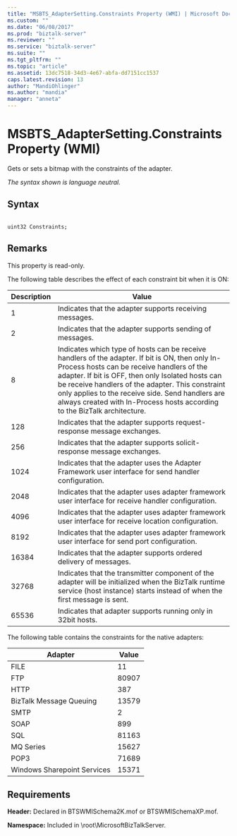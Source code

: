 ```yaml
---
title: "MSBTS_AdapterSetting.Constraints Property (WMI) | Microsoft Docs"
ms.custom: ""
ms.date: "06/08/2017"
ms.prod: "biztalk-server"
ms.reviewer: ""
ms.service: "biztalk-server"
ms.suite: ""
ms.tgt_pltfrm: ""
ms.topic: "article"
ms.assetid: 13dc7518-34d3-4e67-abfa-dd7151cc1537
caps.latest.revision: 13
author: "MandiOhlinger"
ms.author: "mandia"
manager: "anneta"
---
```

# MSBTS_AdapterSetting.Constraints Property (WMI)
Gets or sets a bitmap with the constraints of the adapter.  
  
 *The syntax shown is language neutral.*  
  
## Syntax  
  
```  
  
uint32 Constraints;  
```  
  
## Remarks  
 This property is read-only.  
  
 The following table describes the effect of each constraint bit when it is ON:  
  
|Description|Value|  
|-----------------|-----------|  
|1|Indicates that the adapter supports receiving messages.|  
|2|Indicates that the adapter supports sending of messages.|  
|8|Indicates which type of hosts can be receive handlers of the adapter. If bit is ON, then only In-Process hosts can be receive handlers of the adapter. If bit is OFF, then only Isolated hosts can be receive handlers of the adapter. This constraint only applies to the receive side.  Send handlers are always created with In-Process hosts according to the BizTalk architecture.|  
|128|Indicates that the adapter supports request-response message exchanges.|  
|256|Indicates that the adapter supports solicit-response message exchanges.|  
|1024|Indicates that the adapter uses the Adapter Framework user interface for send handler configuration.|  
|2048|Indicates that the adapter uses adapter framework user interface for receive handler configuration.|  
|4096|Indicates that the adapter uses adapter framework user interface for receive location configuration.|  
|8192|Indicates that the adapter uses adapter framework user interface for send port configuration.|  
|16384|Indicates that the adapter supports ordered delivery of messages.|  
|32768|Indicates that the transmitter component of the adapter will be initialized when the BizTalk runtime service (host instance) starts instead of when the first message is sent.|  
|65536|Indicates that adapter supports running only in 32bit hosts.|  
  
 The following table contains the constraints for the native adapters:  
  
|Adapter|Value|  
|-------------|-----------|  
|FILE|11|  
|FTP|80907|  
|HTTP|387|  
|BizTalk Message Queuing|13579|  
|SMTP|2|  
|SOAP|899|  
|SQL|81163|  
|MQ Series|15627|  
|POP3|71689|  
|Windows Sharepoint Services|15371|  
  
## Requirements  
 **Header:** Declared in BTSWMISchema2K.mof or BTSWMISchemaXP.mof.  
  
 **Namespace:** Included in \root\MicrosoftBizTalkServer.